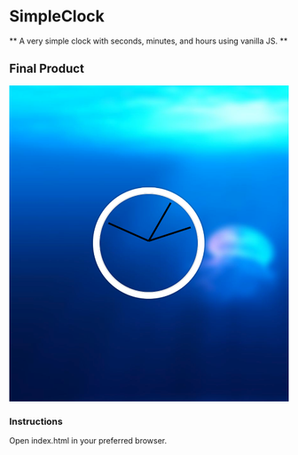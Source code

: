 # SimpleClock
** A very simple clock with seconds, minutes, and hours using vanilla JS. **

## Final Product

!["screenshot"](/preview_clock.png)

### Instructions

Open index.html in your preferred browser. 

